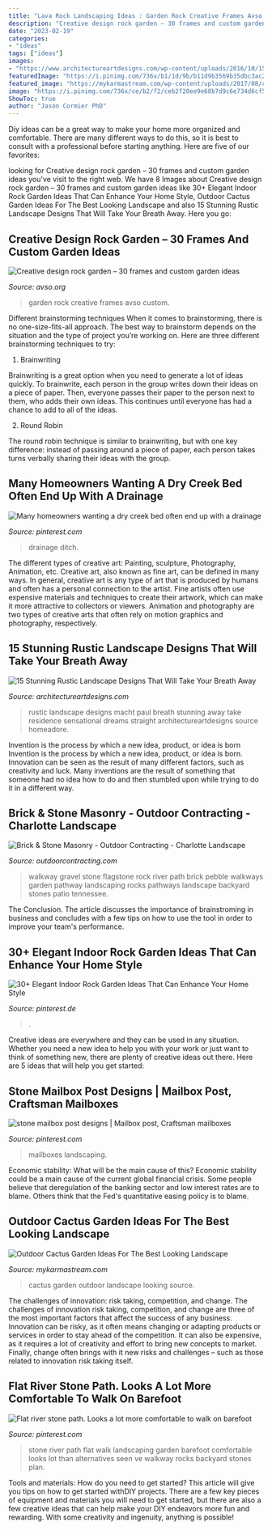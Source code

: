 ```yaml
---
title: "Lava Rock Landscaping Ideas : Garden Rock Creative Frames Avso Custom"
description: "Creative design rock garden – 30 frames and custom garden ideas"
date: "2023-02-19"
categories:
- "ideas"
tags: ["ideas"]
images:
- "https://www.architectureartdesigns.com/wp-content/uploads/2016/10/15-Stunning-Rustic-Landscape-Designs-That-Will-Take-Your-Breath-Away-9-630x946.jpg"
featuredImage: "https://i.pinimg.com/736x/b1/1d/9b/b11d9b3569b35dbc3ac247bc36a05cff.jpg"
featured_image: "https://mykarmastream.com/wp-content/uploads/2017/08/cactus-garden-1.jpg"
image: "https://i.pinimg.com/736x/ce/b2/f2/ceb2f20ee9e68b7d9c6e734d6cf584fe--farming-ideas-stone-paths.jpg"
ShowToc: true
author: "Jason Cormier PhD"
---
```



Diy ideas can be a great way to make your home more organized and comfortable. There are many different ways to do this, so it is best to consult with a professional before starting anything. Here are five of our favorites: 

	

		
looking for Creative design rock garden – 30 frames and custom garden ideas you've visit to the right web. We have 8 Images about Creative design rock garden – 30 frames and custom garden ideas like 30+ Elegant Indoor Rock Garden Ideas That Can Enhance Your Home Style, Outdoor Cactus Garden Ideas For The Best Looking Landscape and also 15 Stunning Rustic Landscape Designs That Will Take Your Breath Away. Here you go:
		
    
## Creative Design Rock Garden – 30 Frames And Custom Garden Ideas

<img loading=lazy src="https://www.avso.org/wp-content/uploads/2014/11/creative-design-rock-garden-30-frames-and-custom-garden-ideas-1415091040.jpg" onerror="this.onerror=null;this.src='https://tse3.mm.bing.net/th?id=OIP.vVzE8N1VjMzFEsuGKCaSGwHaLG&amp;pid=15.1';" alt="Creative design rock garden – 30 frames and custom garden ideas">

_Source: avso.org_

>garden rock creative frames avso custom. 

	

Different brainstorming techniques
When it comes to brainstorming, there is no one-size-fits-all approach. The best way to brainstorm depends on the situation and the type of project you’re working on. Here are three different brainstorming techniques to try:
1. Brainwriting

Brainwriting is a great option when you need to generate a lot of ideas quickly. To brainwrite, each person in the group writes down their ideas on a piece of paper. Then, everyone passes their paper to the person next to them, who adds their own ideas. This continues until everyone has had a chance to add to all of the ideas.

2. Round Robin

The round robin technique is similar to brainwriting, but with one key difference: instead of passing around a piece of paper, each person takes turns verbally sharing their ideas with the group.

    
## Many Homeowners Wanting A Dry Creek Bed Often End Up With A Drainage

<img loading=lazy src="https://i.pinimg.com/736x/fc/e3/8c/fce38c8b30d1fd9ab361f35073e7b3b3.jpg" onerror="this.onerror=null;this.src='https://tse4.mm.bing.net/th?id=OIP.hundSMmkwf-F23X_e09YswHaJ4&amp;pid=15.1';" alt="Many homeowners wanting a dry creek bed often end up with a drainage">

_Source: pinterest.com_

>drainage ditch. 

	

The different types of creative art: Painting, sculpture, Photography, Animation, etc.
Creative art, also known as fine art, can be defined in many ways. In general, creative art is any type of art that is produced by humans and often has a personal connection to the artist. Fine artists often use expensive materials and techniques to create their artwork, which can make it more attractive to collectors or viewers. Animation and photography are two types of creative arts that often rely on motion graphics and photography, respectively.

    
## 15 Stunning Rustic Landscape Designs That Will Take Your Breath Away

<img loading=lazy src="https://www.architectureartdesigns.com/wp-content/uploads/2016/10/15-Stunning-Rustic-Landscape-Designs-That-Will-Take-Your-Breath-Away-9-630x946.jpg" onerror="this.onerror=null;this.src='https://tse4.mm.bing.net/th?id=OIP.QdqsCQ0WPR1pvVtu9LNAuwHaLH&amp;pid=15.1';" alt="15 Stunning Rustic Landscape Designs That Will Take Your Breath Away">

_Source: architectureartdesigns.com_

>rustic landscape designs macht paul breath stunning away take residence sensational dreams straight architectureartdesigns source homeadore. 

	

Invention is the process by which a new idea, product, or idea is born
Invention is the process by which a new idea, product, or idea is born. Innovation can be seen as the result of many different factors, such as creativity and luck. Many inventions are the result of something that someone had no idea how to do and then stumbled upon while trying to do it in a different way.

    
## Brick &amp; Stone Masonry - Outdoor Contracting - Charlotte Landscape

<img loading=lazy src="https://outdoorcontracting.com/wp-content/gallery/port-brickstonemasonry/db_mohave_flag_stone_and_tennessee_river_gravel_path_bordered_with_tennessee_medium_stack_fieldstone1.jpg" onerror="this.onerror=null;this.src='https://tse3.mm.bing.net/th?id=OIP.IX5vvhRYboClauMXDnH4xAHaJ4&amp;pid=15.1';" alt="Brick &amp; Stone Masonry - Outdoor Contracting - Charlotte Landscape">

_Source: outdoorcontracting.com_

>walkway gravel stone flagstone rock river path brick pebble walkways garden pathway landscaping rocks pathways landscape backyard stones patio tennessee. 

	

The Conclusion.
The article discusses the importance of brainstroming in business and concludes with a few tips on how to use the tool in order to improve your team's performance.

    
## 30+ Elegant Indoor Rock Garden Ideas That Can Enhance Your Home Style

<img loading=lazy src="https://i.pinimg.com/736x/b1/1d/9b/b11d9b3569b35dbc3ac247bc36a05cff.jpg" onerror="this.onerror=null;this.src='https://tse3.mm.bing.net/th?id=OIP.Uz4yEjhhswYV8eLtpUeYcgHaLD&amp;pid=15.1';" alt="30+ Elegant Indoor Rock Garden Ideas That Can Enhance Your Home Style">

_Source: pinterest.de_

>. 

	

Creative ideas are everywhere and they can be used in any situation. Whether you need a new idea to help you with your work or just want to think of something new, there are plenty of creative ideas out there. Here are 5 ideas that will help you get started: 

    
## Stone Mailbox Post Designs | Mailbox Post, Craftsman Mailboxes

<img loading=lazy src="https://i.pinimg.com/736x/41/3a/f0/413af0bbc85a48c4eb2a52679db4ef2c.jpg" onerror="this.onerror=null;this.src='https://tse4.mm.bing.net/th?id=OIP.YIn4fZNWPMWS0x_eViUnSQHaJ3&amp;pid=15.1';" alt="stone mailbox post designs | Mailbox post, Craftsman mailboxes">

_Source: pinterest.com_

>mailboxes landscaping. 

	

Economic stability: What will be the main cause of this?
Economic stability could be a main cause of the current global financial crisis. Some people believe that deregulation of the banking sector and low interest rates are to blame. Others think that the Fed's quantitative easing policy is to blame.

    
## Outdoor Cactus Garden Ideas For The Best Looking Landscape

<img loading=lazy src="https://mykarmastream.com/wp-content/uploads/2017/08/cactus-garden-1.jpg" onerror="this.onerror=null;this.src='https://tse2.mm.bing.net/th?id=OIP.8KMb3By1hCHG9UW9pThnPwHaJ4&amp;pid=15.1';" alt="Outdoor Cactus Garden Ideas For The Best Looking Landscape">

_Source: mykarmastream.com_

>cactus garden outdoor landscape looking source. 

	

The challenges of innovation: risk taking, competition, and change.
The challenges of innovation risk taking, competition, and change are three of the most important factors that affect the success of any business. Innovation can be risky, as it often means changing or adapting products or services in order to stay ahead of the competition. It can also be expensive, as it requires a lot of creativity and effort to bring new concepts to market. Finally, change often brings with it new risks and challenges – such as those related to innovation risk taking itself.

    
## Flat River Stone Path. Looks A Lot More Comfortable To Walk On Barefoot

<img loading=lazy src="https://i.pinimg.com/736x/ce/b2/f2/ceb2f20ee9e68b7d9c6e734d6cf584fe--farming-ideas-stone-paths.jpg" onerror="this.onerror=null;this.src='https://tse4.mm.bing.net/th?id=OIP.kDVr9Mplm6lECreN9eO4CgHaMp&amp;pid=15.1';" alt="Flat river stone path. Looks a lot more comfortable to walk on barefoot">

_Source: pinterest.com_

>stone river path flat walk landscaping garden barefoot comfortable looks lot than alternatives seen ve walkway rocks backyard stones plan. 

	

Tools and materials: How do you need to get started?
This article will give you tips on how to get started withDIY projects. There are a few key pieces of equipment and materials you will need to get started, but there are also a few creative ideas that can help make your DIY endeavors more fun and rewarding. With some creativity and ingenuity, anything is possible!

